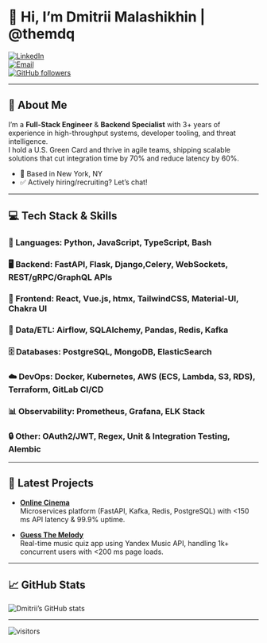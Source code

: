# 👋 Hi, I’m Dmitrii Malashikhin | @themdq  

[![LinkedIn](https://img.shields.io/badge/-LinkedIn-0A66C2?style=for-the-badge&logo=linkedin&logoColor=white)](https://linkedin.com/in/dmitriy-malashikhin)  
[![Email](https://img.shields.io/badge/-dmalashikhin@icloud.com-c14438?style=for-the-badge&logo=gmail&logoColor=white)](mailto:dmalashikhin@icloud.com)  
[![GitHub followers](https://img.shields.io/github/followers/themdq?style=social)](https://github.com/themdq)

---

## 🚀 About Me
I’m a **Full-Stack Engineer** & **Backend Specialist** with 3+ years of experience in high-throughput systems, developer tooling, and threat intelligence.  
I hold a U.S. Green Card and thrive in agile teams, shipping scalable solutions that cut integration time by 70% and reduce latency by 60%.

- 📍 Based in New York, NY  
- ✅ Actively hiring/recruiting? Let’s chat!

---

## 💻 Tech Stack & Skills

### 📝 Languages: Python, JavaScript, TypeScript, Bash
### 🖥️ Backend: FastAPI, Flask, Django,Celery, WebSockets, REST/gRPC/GraphQL APIs
### 🎨 Frontend: React, Vue.js, htmx, TailwindCSS, Material-UI, Chakra UI
### 🔄 Data/ETL: Airflow, SQLAlchemy, Pandas, Redis, Kafka
### 🗄️ Databases: PostgreSQL, MongoDB, ElasticSearch
### ☁️ DevOps: Docker, Kubernetes, AWS (ECS, Lambda, S3, RDS), Terraform, GitLab CI/CD
### 📊 Observability: Prometheus, Grafana, ELK Stack
### 🔒 Other: OAuth2/JWT, Regex, Unit & Integration Testing, Alembic

---

## 🔭 Latest Projects

- **[Online Cinema](https://github.com/themdq/online-cinema)**  
  Microservices platform (FastAPI, Kafka, Redis, PostgreSQL) with <150 ms API latency & 99.9% uptime.

- **[Guess The Melody](https://gitlab.com/themdq/guess-the-melody)**  
  Real-time music quiz app using Yandex Music API, handling 1k+ concurrent users with <200 ms page loads.

---

## 📈 GitHub Stats

![Dmitrii’s GitHub stats](https://github-readme-stats.vercel.app/api?username=themdq&show_icons=true&theme=radical)

---

![visitors](https://visitor-badge.laobi.icu/badge?page_id=themdq.themqd)
